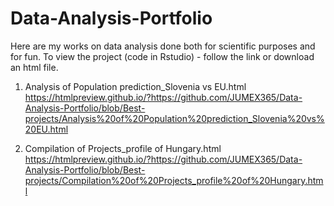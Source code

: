 # Data-Analysis-Portfolio
Here are my works on data analysis done both for scientific purposes and for fun.
To view the project (code in Rstudio) - follow the link or download an html file.

1) Analysis of Population prediction_Slovenia vs EU.html   
   https://htmlpreview.github.io/?https://github.com/JUMEX365/Data-Analysis-Portfolio/blob/Best-projects/Analysis%20of%20Population%20prediction_Slovenia%20vs%20EU.html

2) Compilation of Projects_profile of Hungary.html   
   https://htmlpreview.github.io/?https://github.com/JUMEX365/Data-Analysis-Portfolio/blob/Best-projects/Compilation%20of%20Projects_profile%20of%20Hungary.html
   
